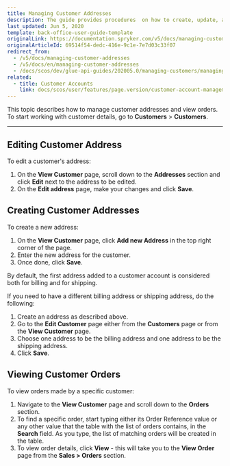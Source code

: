 ```yaml
---
title: Managing Customer Addresses
description: The guide provides procedures  on how to create, update, and view customer addresses in the Back Office
last_updated: Jun 5, 2020
template: back-office-user-guide-template
originalLink: https://documentation.spryker.com/v5/docs/managing-customer-addresses
originalArticleId: 69514f54-dedc-416e-9c1e-7e7d03c33f07
redirect_from:
  - /v5/docs/managing-customer-addresses
  - /v5/docs/en/managing-customer-addresses
  - /docs/scos/dev/glue-api-guides/202005.0/managing-customers/managing-customer-addresses.html
related:
  - title: Customer Accounts
    link: docs/scos/user/features/page.version/customer-account-management-feature-overview/customer-account-management-feature-overview.html
---
```


This topic describes how to manage customer addresses and view orders.
To start working with customer details, go to **Customers** > **Customers**.
***
## Editing Customer Address
To edit a customer's address:
1. On the **View Customer** page, scroll down to the **Addresses** section and click **Edit** next to the address to be edited.
2. On the **Edit address** page, make your changes and click **Save**.

## Creating Customer Addresses
To create a new address:
1. On the **View Customer** page, click **Add new Address** in the top right corner of the page.
2. Enter the new address for the customer.
3. Once done, click **Save**.

By default, the first address added to a customer account is considered both for billing and for shipping.

If you need to have a different billing address or shipping address, do the following:
1. Create an address as described above.
2. Go to the **Edit Customer** page either from the **Customers** page or from the **View Customer** page.
3. Choose one address to be the billing address and one address to be the shipping address.
4. Click **Save**.

## Viewing Customer Orders
To view orders made by a specific customer:
1. Navigate to the **View Customer** page and scroll down to the **Orders** section.
2. To find a specific order, start typing either its Order Reference value or any other value that the table with the list of orders contains, in the **Search** field. As you type, the list of matching orders will be created in the table.
3. To view order details, click **View** - this will take you to the **View Order** page from the **Sales > Orders** section.
